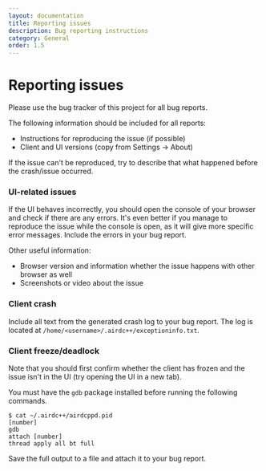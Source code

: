 ```yaml
---
layout: documentation
title: Reporting issues
description: Bug reporting instructions
category: General
order: 1.5
---
```


# Reporting issues

Please use the bug tracker of this project for all bug reports. 

The following information should be included for all reports:

* Instructions for reproducing the issue (if possible)
* Client and UI versions (copy from Settings -> About)

If the issue can't be reproduced, try to describe that what happened before the crash/issue occurred.

### UI-related issues

If the UI behaves incorrectly, you should open the console of your browser and check if there are any errors. It's even better if you manage to reproduce the issue while the console is open, as it will give more specific error messages. Include the errors in your bug report.

Other useful information:

* Browser version and information whether the issue happens with other browser as well
* Screenshots or video about the issue

### Client crash

Include all text from the generated crash log to your bug report. The log is located at ``/home/<username>/.airdc++/exceptioninfo.txt``.

### Client freeze/deadlock

Note that you should first confirm whether the client has frozen and the issue isn't in the UI (try opening the UI in a new tab).

You must have the ``gdb`` package installed before running the following commands.

```
$ cat ~/.airdc++/airdcppd.pid
[number]
gdb
attach [number]
thread apply all bt full
```

Save the full output to a file and attach it to your bug report.
